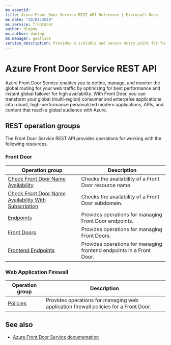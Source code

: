 ```yaml
---
ms.assetid: 
title: Azure Front Door Service REST API Reference | Microsoft Docs
ms.date: "10/04/2019"
ms.service: frontdoor
author: dlepow
ms.author: danlep
ms.manager: gwallace
service_description: Provides a scalable and secure entry point for fast delivery of your global web applications.
---
```


# Azure Front Door Service REST API

Azure Front Door Service enables you to define, manage, and monitor the global routing for your web traffic by optimizing for best performance and instant global failover for high availability. With Front Door, you can transform your global (multi-region) consumer and enterprise applications into robust, high-performance personalized modern applications, APIs, and content that reach a global audience with Azure.

## REST operation groups

The Front Door Service REST API provides operations for working with the following resources.

### Front Door

| Operation group               | Description |
|-------------------------------|-------------|
| [Check Front Door Name Availability](/rest/api/frontdoorservice/frontdoor/checkfrontdoornameavailability) | Checks the availability of a Front Door resource name. |
| [Check Front Door Name Availability With Subscription](/rest/api/frontdoorservice/frontdoor/checkfrontdoornameavailabilitywithsubscription) | Checks the availability of a Front Door subdomain. |
| [Endpoints](/rest/api/frontdoorservice/frontdoor/endpoints) | Provides operations for managing Front Door endpoints. |
| [Front Doors](/rest/api/frontdoorservice/frontdoor/frontdoors) | Provides operations for managing Front Doors. |
| [Frontend Endpoints](/rest/api/frontdoorservice/frontdoor/frontendendpoints) | Provides operations for managing frontend endpoints in a Front Door. |

### Web Application Firewall

| Operation group               | Description |
|-------------------------------|-------------|
| [Policies](/rest/api/frontdoorservice/webapplicationfirewall/policies) | Provides operations for managing web application firewall policies for a Front Door. |

## See also

- [Azure Front Door Service documentation](https://docs.microsoft.com/azure/frontdoor)
